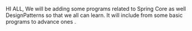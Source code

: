 HI ALL,
We will be adding some programs related to Spring Core as well DesignPatterns so that we all can learn.
It will include from some basic programs to advance ones
.

